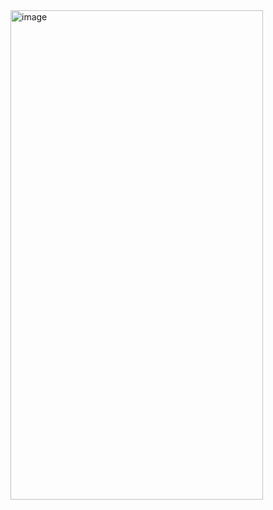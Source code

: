 <img width="404" height="783" alt="image" src="https://github.com/user-attachments/assets/68147d6f-db65-4427-a758-79802c611383" />

